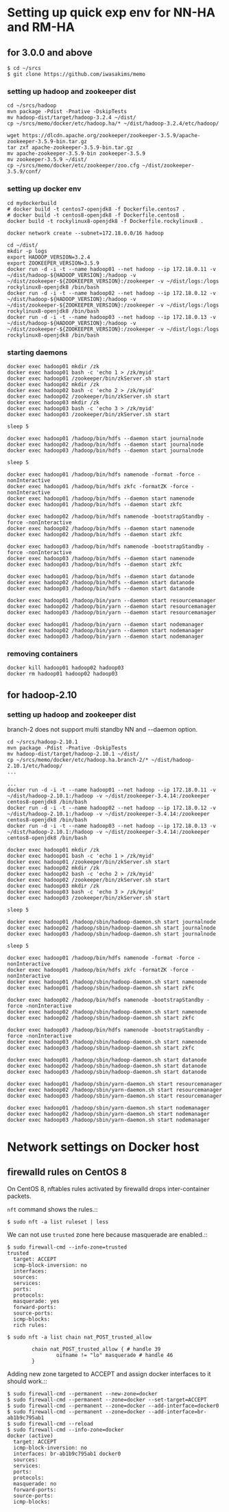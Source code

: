 Setting up quick exp env for NN-HA and RM-HA
============================================

for 3.0.0 and above
-------------------

```
$ cd ~/srcs
$ git clone https://github.com/iwasakims/memo
```

### setting up hadoop and zookeeper dist

```
cd ~/srcs/hadoop
mvn package -Pdist -Pnative -DskipTests
mv hadoop-dist/target/hadoop-3.2.4 ~/dist/
cp ~/srcs/memo/docker/etc/hadoop.ha/* ~/dist/hadoop-3.2.4/etc/hadoop/

wget https://dlcdn.apache.org/zookeeper/zookeeper-3.5.9/apache-zookeeper-3.5.9-bin.tar.gz
tar zxf apache-zookeeper-3.5.9-bin.tar.gz
mv apache-zookeeper-3.5.9-bin zookeeper-3.5.9
mv zookeeper-3.5.9 ~/dist/
cp ~/srcs/memo/docker/etc/zookeeper/zoo.cfg ~/dist/zookeeper-3.5.9/conf/
```

### setting up docker env

```
cd mydockerbuild
# docker build -t centos7-openjdk8 -f Dockerfile.centos7 .
# docker build -t centos8-openjdk8 -f Dockerfile.centos8 .
docker build -t rockylinux8-openjdk8 -f Dockerfile.rockylinux8 .

docker network create --subnet=172.18.0.0/16 hadoop

cd ~/dist/
mkdir -p logs
export HADOOP_VERSION=3.2.4
export ZOOKEEPER_VERSION=3.5.9
docker run -d -i -t --name hadoop01 --net hadoop --ip 172.18.0.11 -v ~/dist/hadoop-${HADOOP_VERSION}:/hadoop -v ~/dist/zookeeper-${ZOOKEEPER_VERSION}:/zookeeper -v ~/dist/logs:/logs rockylinux8-openjdk8 /bin/bash
docker run -d -i -t --name hadoop02 --net hadoop --ip 172.18.0.12 -v ~/dist/hadoop-${HADOOP_VERSION}:/hadoop -v ~/dist/zookeeper-${ZOOKEEPER_VERSION}:/zookeeper -v ~/dist/logs:/logs rockylinux8-openjdk8 /bin/bash
docker run -d -i -t --name hadoop03 --net hadoop --ip 172.18.0.13 -v ~/dist/hadoop-${HADOOP_VERSION}:/hadoop -v ~/dist/zookeeper-${ZOOKEEPER_VERSION}:/zookeeper -v ~/dist/logs:/logs rockylinux8-openjdk8 /bin/bash

```

### starting daemons

```
docker exec hadoop01 mkdir /zk
docker exec hadoop01 bash -c 'echo 1 > /zk/myid'
docker exec hadoop01 /zookeeper/bin/zkServer.sh start
docker exec hadoop02 mkdir /zk
docker exec hadoop02 bash -c 'echo 2 > /zk/myid'
docker exec hadoop02 /zookeeper/bin/zkServer.sh start
docker exec hadoop03 mkdir /zk
docker exec hadoop03 bash -c 'echo 3 > /zk/myid'
docker exec hadoop03 /zookeeper/bin/zkServer.sh start

sleep 5

docker exec hadoop01 /hadoop/bin/hdfs --daemon start journalnode
docker exec hadoop02 /hadoop/bin/hdfs --daemon start journalnode
docker exec hadoop03 /hadoop/bin/hdfs --daemon start journalnode

sleep 5

docker exec hadoop01 /hadoop/bin/hdfs namenode -format -force -nonInteractive
docker exec hadoop01 /hadoop/bin/hdfs zkfc -formatZK -force -nonInteractive
docker exec hadoop01 /hadoop/bin/hdfs --daemon start namenode
docker exec hadoop01 /hadoop/bin/hdfs --daemon start zkfc

docker exec hadoop02 /hadoop/bin/hdfs namenode -bootstrapStandby -force -nonInteractive
docker exec hadoop02 /hadoop/bin/hdfs --daemon start namenode
docker exec hadoop02 /hadoop/bin/hdfs --daemon start zkfc

docker exec hadoop03 /hadoop/bin/hdfs namenode -bootstrapStandby -force -nonInteractive
docker exec hadoop03 /hadoop/bin/hdfs --daemon start namenode
docker exec hadoop03 /hadoop/bin/hdfs --daemon start zkfc

docker exec hadoop01 /hadoop/bin/hdfs --daemon start datanode
docker exec hadoop02 /hadoop/bin/hdfs --daemon start datanode
docker exec hadoop03 /hadoop/bin/hdfs --daemon start datanode

docker exec hadoop01 /hadoop/bin/yarn --daemon start resourcemanager
docker exec hadoop02 /hadoop/bin/yarn --daemon start resourcemanager
docker exec hadoop03 /hadoop/bin/yarn --daemon start resourcemanager

docker exec hadoop01 /hadoop/bin/yarn --daemon start nodemanager
docker exec hadoop02 /hadoop/bin/yarn --daemon start nodemanager
docker exec hadoop03 /hadoop/bin/yarn --daemon start nodemanager
```

### removing containers

```
docker kill hadoop01 hadoop02 hadoop03
docker rm hadoop01 hadoop02 hadoop03
```


for hadoop-2.10
---------------

### setting up hadoop and zookeeper dist

branch-2 does not support multi standby NN and --daemon option.

````
cd ~/srcs/hadoop-2.10.1
mvn package -Pdist -Pnative -DskipTests
mv hadoop-dist/target/hadoop-2.10.1 ~/dist/
cp ~/srcs/memo/docker/etc/hadoop.ha.branch-2/* ~/dist/hadoop-2.10.1/etc/hadoop/
...
````


````
...
docker run -d -i -t --name hadoop01 --net hadoop --ip 172.18.0.11 -v ~/dist/hadoop-2.10.1:/hadoop -v ~/dist/zookeeper-3.4.14:/zookeeper centos8-openjdk8 /bin/bash
docker run -d -i -t --name hadoop02 --net hadoop --ip 172.18.0.12 -v ~/dist/hadoop-2.10.1:/hadoop -v ~/dist/zookeeper-3.4.14:/zookeeper centos8-openjdk8 /bin/bash
docker run -d -i -t --name hadoop03 --net hadoop --ip 172.18.0.13 -v ~/dist/hadoop-2.10.1:/hadoop -v ~/dist/zookeeper-3.4.14:/zookeeper centos8-openjdk8 /bin/bash
````

````
docker exec hadoop01 mkdir /zk
docker exec hadoop01 bash -c 'echo 1 > /zk/myid'
docker exec hadoop01 /zookeeper/bin/zkServer.sh start
docker exec hadoop02 mkdir /zk
docker exec hadoop02 bash -c 'echo 2 > /zk/myid'
docker exec hadoop02 /zookeeper/bin/zkServer.sh start
docker exec hadoop03 mkdir /zk
docker exec hadoop03 bash -c 'echo 3 > /zk/myid'
docker exec hadoop03 /zookeeper/bin/zkServer.sh start

sleep 5

docker exec hadoop01 /hadoop/sbin/hadoop-daemon.sh start journalnode
docker exec hadoop02 /hadoop/sbin/hadoop-daemon.sh start journalnode
docker exec hadoop03 /hadoop/sbin/hadoop-daemon.sh start journalnode

sleep 5

docker exec hadoop01 /hadoop/bin/hdfs namenode -format -force -nonInteractive
docker exec hadoop01 /hadoop/bin/hdfs zkfc -formatZK -force -nonInteractive
docker exec hadoop01 /hadoop/sbin/hadoop-daemon.sh start namenode
docker exec hadoop01 /hadoop/sbin/hadoop-daemon.sh start zkfc

docker exec hadoop02 /hadoop/bin/hdfs namenode -bootstrapStandby -force -nonInteractive
docker exec hadoop02 /hadoop/sbin/hadoop-daemon.sh start namenode
docker exec hadoop02 /hadoop/sbin/hadoop-daemon.sh start zkfc

docker exec hadoop03 /hadoop/bin/hdfs namenode -bootstrapStandby -force -nonInteractive
docker exec hadoop03 /hadoop/sbin/hadoop-daemon.sh start namenode
docker exec hadoop03 /hadoop/sbin/hadoop-daemon.sh start zkfc

docker exec hadoop01 /hadoop/sbin/hadoop-daemon.sh start datanode
docker exec hadoop02 /hadoop/sbin/hadoop-daemon.sh start datanode
docker exec hadoop03 /hadoop/sbin/hadoop-daemon.sh start datanode

docker exec hadoop01 /hadoop/sbin/yarn-daemon.sh start resourcemanager
docker exec hadoop02 /hadoop/sbin/yarn-daemon.sh start resourcemanager
docker exec hadoop03 /hadoop/sbin/yarn-daemon.sh start resourcemanager

docker exec hadoop01 /hadoop/sbin/yarn-daemon.sh start nodemanager
docker exec hadoop02 /hadoop/sbin/yarn-daemon.sh start nodemanager
docker exec hadoop03 /hadoop/sbin/yarn-daemon.sh start nodemanager
````


Network settings on Docker host
===============================

firewalld rules on CentOS 8
---------------------------

On CentOS 8, nftables rules activated by firewalld drops inter-container packets.

`nft` command shows the rules.::

    $ sudo nft -a list ruleset | less

We can not use `trusted` zone here because masquerade are enabled.::

    $ sudo firewall-cmd --info-zone=trusted
    trusted
      target: ACCEPT
      icmp-block-inversion: no
      interfaces: 
      sources: 
      services: 
      ports: 
      protocols: 
      masquerade: yes
      forward-ports: 
      source-ports: 
      icmp-blocks: 
      rich rules: 
    
    $ sudo nft -a list chain nat_POST_trusted_allow
    
            chain nat_POST_trusted_allow { # handle 39
                    oifname != "lo" masquerade # handle 46
            }
  
Adding new zone targeted to ACCEPT and assign docker interfaces to it should work.::

    $ sudo firewall-cmd --permanent --new-zone=docker
    $ sudo firewall-cmd --permanent --zone=docker --set-target=ACCEPT
    $ sudo firewall-cmd --permanent --zone=docker --add-interface=docker0
    $ sudo firewall-cmd --permanent --zone=docker --add-interface=br-ab1b9c795ab1
    $ sudo firewall-cmd --reload
    $ sudo firewall-cmd --info-zone=docker
    docker (active)
      target: ACCEPT
      icmp-block-inversion: no
      interfaces: br-ab1b9c795ab1 docker0
      sources: 
      services: 
      ports: 
      protocols: 
      masquerade: no
      forward-ports: 
      source-ports: 
      icmp-blocks: 
